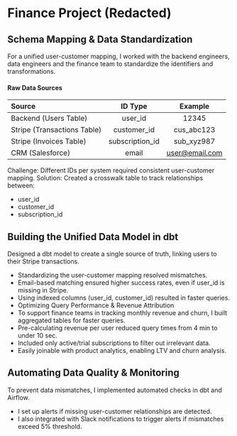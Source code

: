 # Finance Project (Redacted)

## Schema Mapping & Data Standardization

For a unified user-customer mapping, I worked with the backend engineers, data engineers and the finance team to standardize the identifiers and transformations.

#### Raw Data Sources
| Source                      | ID Type          | Example        |
| :-------------------------- | :--------------: | :------------: |
| Backend (Users Table)       |  user_id         | 12345          |
| Stripe (Transactions Table) |  customer_id     | cus_abc123     |
| Stripe (Invoices Table)     |  subscription_id | sub_xyz987     |
| CRM (Salesforce)            |  email           | user@email.com |

Challenge: Different IDs per system required consistent user-customer mapping.
Solution: Created a crosswalk table to track relationships between: 
- user_id 
- customer_id
- subscription_id

## Building the Unified Data Model in dbt
Designed a dbt model to create a single source of truth, linking users to their Stripe transactions.

- Standardizing the user-customer mapping resolved mismatches.
- Email-based matching ensured higher success rates, even if user_id is missing in Stripe.
- Using indexed columns (user_id, customer_id) resulted in faster queries.
- Optimizing Query Performance & Revenue Attribution
- To support finance teams in tracking monthly revenue and churn, I built aggregated tables for faster queries.
- Pre-calculating revenue per user reduced query times from 4 min to under 10 sec.
- Included only active/trial subscriptions to filter out irrelevant data.
- Easily joinable with product analytics, enabling LTV and churn analysis.

## Automating Data Quality & Monitoring
To prevent data mismatches, I implemented automated checks in dbt and Airflow.

- I set up alerts if missing user-customer relationships are detected.
- I also integrated with Slack notifications to trigger alerts if mismatches exceed 5% threshold.
